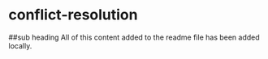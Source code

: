 # conflict-resolution

##sub heading
All of this content added to the readme file has been added locally.
